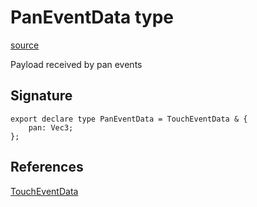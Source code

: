 # PanEventData type

[source](https://developers.meta.com/horizon-worlds/reference/2.0.0/mobile_gestures_paneventdata)

Payload received by pan events

## Signature

```
export declare type PanEventData = TouchEventData & {
    pan: Vec3;
};
```

## References

[TouchEventData](/horizon-worlds/reference/2.0.0/mobile_gestures_toucheventdata)